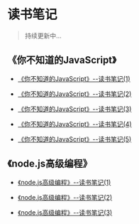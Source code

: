 # 读书笔记

> 持续更新中...

## 《你不知道的JavaScript》

+ [《你不知道的JavaScript》--读书笔记(1)](https://github.com/z-god/reading-notes/blob/master/%E4%BD%A0%E4%B8%8D%E7%9F%A5%E9%81%93%E7%9A%84JavaScript/%E4%BD%A0%E4%B8%8D%E7%9F%A5%E9%81%93%E7%9A%84JavaScript--%E8%AF%BB%E4%B9%A6%E7%AC%94%E8%AE%B0(1).md)

+ [《你不知道的JavaScript》--读书笔记(2)](https://github.com/z-god/reading-notes/blob/master/%E4%BD%A0%E4%B8%8D%E7%9F%A5%E9%81%93%E7%9A%84JavaScript/%E4%BD%A0%E4%B8%8D%E7%9F%A5%E9%81%93%E7%9A%84JavaScript--%E8%AF%BB%E4%B9%A6%E7%AC%94%E8%AE%B0(2).md)

+ [《你不知道的JavaScript》--读书笔记(3)](https://github.com/z-god/reading-notes/blob/master/%E4%BD%A0%E4%B8%8D%E7%9F%A5%E9%81%93%E7%9A%84JavaScript/%E4%BD%A0%E4%B8%8D%E7%9F%A5%E9%81%93%E7%9A%84javascript--%E8%AF%BB%E4%B9%A6%E7%AC%94%E8%AE%B0(3).md#2%E6%A8%A1%E5%9D%97%E7%AE%A1%E7%90%86)

+ [《你不知道的JavaScript》--读书笔记(4)](https://github.com/z-god/reading-notes/blob/master/%E4%BD%A0%E4%B8%8D%E7%9F%A5%E9%81%93%E7%9A%84JavaScript/%E4%BD%A0%E4%B8%8D%E7%9F%A5%E9%81%93%E7%9A%84javascript--%E8%AF%BB%E4%B9%A6%E7%AC%94%E8%AE%B0(4).md)

+ [《你不知道的JavaScript》--读书笔记(5)](https://github.com/z-god/reading-notes/blob/master/%E4%BD%A0%E4%B8%8D%E7%9F%A5%E9%81%93%E7%9A%84JavaScript/%E4%BD%A0%E4%B8%8D%E7%9F%A5%E9%81%93%E7%9A%84JavaScript--%E8%AF%BB%E4%B9%A6%E7%AC%94%E8%AE%B0(5).md)

## 《node.js高级编程》

+ [《node.js高级编程》--读书笔记(1)](https://github.com/z-god/reading-notes/blob/master/node.js高级编程/note1.md)

+ [《node.js高级编程》--读书笔记(2)](https://github.com/z-god/reading-notes/blob/master/node.js高级编程/note2.md)

+ [《node.js高级编程》--读书笔记(3)](https://github.com/z-god/reading-notes/blob/master/node.js高级编程/note3.md)
